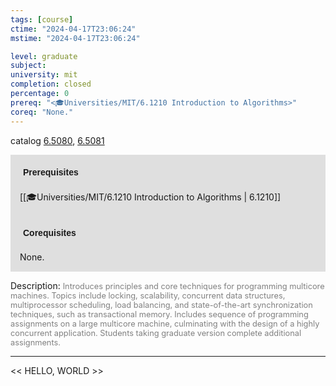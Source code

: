 ```yaml
---
tags: [course]
ctime: "2024-04-17T23:06:24"
mstime: "2024-04-17T23:06:24"

level: graduate
subject: 
university: mit
completion: closed
percentage: 0
prereq: "<🎓Universities/MIT/6.1210 Introduction to Algorithms>"
coreq: "None."
---
```


catalog [6.5080](http://student.mit.edu/catalog/m6a.html#6.5080), [6.5081](http://student.mit.edu/catalog/m6a.html#6.5081)

<span style="display: block; padding: 15px; background-color: rgb(100, 100, 100, 0.2);"><font id="m_prereq3306_0" style="display: block; font-family: Arial, sans-serif; font-weight: bold; padding: 5px">Prerequisites</font><br><span id="prereq3306_0">[[🎓Universities/MIT/6.1210 Introduction to Algorithms | 6.1210]]</span></span>
<span style="display: block; padding: 15px; background-color: rgb(100, 100, 100, 0.2);"><font id="m_coreq3306_0" style="display: block; font-family: Arial, sans-serif; font-weight: bold; padding: 5px">Corequisites</font><br><span id="coreq3306_0">None.</span></span>

<font style="">Description:</font>
<font style="color: grey; font-size: 0.8rem;">Introduces principles and core techniques for programming multicore machines. Topics include locking, scalability, concurrent data structures, multiprocessor scheduling, load balancing, and state-of-the-art synchronization techniques, such as transactional memory. Includes sequence of programming assignments on a large multicore machine, culminating with the design of a highly concurrent application. Students taking graduate version complete additional assignments.</font>



---

<< HELLO, WORLD >>
